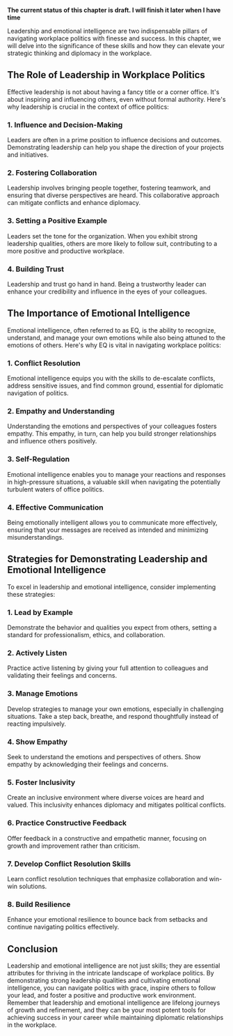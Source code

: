 **The current status of this chapter is draft. I will finish it later when I have time**

Leadership and emotional intelligence are two indispensable pillars of navigating workplace politics with finesse and success. In this chapter, we will delve into the significance of these skills and how they can elevate your strategic thinking and diplomacy in the workplace.

The Role of Leadership in Workplace Politics
--------------------------------------------

Effective leadership is not about having a fancy title or a corner office. It's about inspiring and influencing others, even without formal authority. Here's why leadership is crucial in the context of office politics:

### **1. Influence and Decision-Making**

Leaders are often in a prime position to influence decisions and outcomes. Demonstrating leadership can help you shape the direction of your projects and initiatives.

### **2. Fostering Collaboration**

Leadership involves bringing people together, fostering teamwork, and ensuring that diverse perspectives are heard. This collaborative approach can mitigate conflicts and enhance diplomacy.

### **3. Setting a Positive Example**

Leaders set the tone for the organization. When you exhibit strong leadership qualities, others are more likely to follow suit, contributing to a more positive and productive workplace.

### **4. Building Trust**

Leadership and trust go hand in hand. Being a trustworthy leader can enhance your credibility and influence in the eyes of your colleagues.

The Importance of Emotional Intelligence
----------------------------------------

Emotional intelligence, often referred to as EQ, is the ability to recognize, understand, and manage your own emotions while also being attuned to the emotions of others. Here's why EQ is vital in navigating workplace politics:

### **1. Conflict Resolution**

Emotional intelligence equips you with the skills to de-escalate conflicts, address sensitive issues, and find common ground, essential for diplomatic navigation of politics.

### **2. Empathy and Understanding**

Understanding the emotions and perspectives of your colleagues fosters empathy. This empathy, in turn, can help you build stronger relationships and influence others positively.

### **3. Self-Regulation**

Emotional intelligence enables you to manage your reactions and responses in high-pressure situations, a valuable skill when navigating the potentially turbulent waters of office politics.

### **4. Effective Communication**

Being emotionally intelligent allows you to communicate more effectively, ensuring that your messages are received as intended and minimizing misunderstandings.

Strategies for Demonstrating Leadership and Emotional Intelligence
------------------------------------------------------------------

To excel in leadership and emotional intelligence, consider implementing these strategies:

### **1. Lead by Example**

Demonstrate the behavior and qualities you expect from others, setting a standard for professionalism, ethics, and collaboration.

### **2. Actively Listen**

Practice active listening by giving your full attention to colleagues and validating their feelings and concerns.

### **3. Manage Emotions**

Develop strategies to manage your own emotions, especially in challenging situations. Take a step back, breathe, and respond thoughtfully instead of reacting impulsively.

### **4. Show Empathy**

Seek to understand the emotions and perspectives of others. Show empathy by acknowledging their feelings and concerns.

### **5. Foster Inclusivity**

Create an inclusive environment where diverse voices are heard and valued. This inclusivity enhances diplomacy and mitigates political conflicts.

### **6. Practice Constructive Feedback**

Offer feedback in a constructive and empathetic manner, focusing on growth and improvement rather than criticism.

### **7. Develop Conflict Resolution Skills**

Learn conflict resolution techniques that emphasize collaboration and win-win solutions.

### **8. Build Resilience**

Enhance your emotional resilience to bounce back from setbacks and continue navigating politics effectively.

Conclusion
----------

Leadership and emotional intelligence are not just skills; they are essential attributes for thriving in the intricate landscape of workplace politics. By demonstrating strong leadership qualities and cultivating emotional intelligence, you can navigate politics with grace, inspire others to follow your lead, and foster a positive and productive work environment. Remember that leadership and emotional intelligence are lifelong journeys of growth and refinement, and they can be your most potent tools for achieving success in your career while maintaining diplomatic relationships in the workplace.
